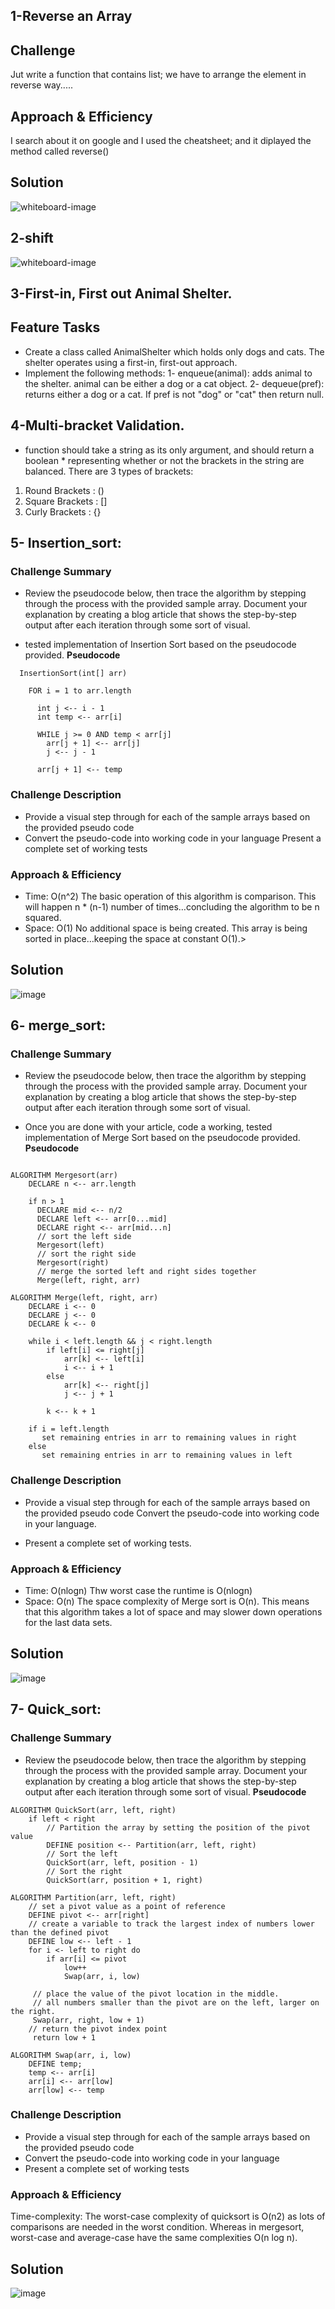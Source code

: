 ## 1-Reverse an Array
## Challenge
Jut write a function that contains list; we have to arrange the element in reverse way.....

## Approach & Efficiency
I search about it on google and I used the cheatsheet; and it diplayed the method called reverse()

## Solution
![whiteboard-image](../../assets/array-reverse.png)


## 2-shift 
![whiteboard-image](../../assets/array-shift.png)

## 3-First-in, First out Animal Shelter.
## Feature Tasks
* Create a class called AnimalShelter which holds only dogs and cats. The shelter operates using a first-in, first-out approach.
* Implement the following methods:
1- enqueue(animal): adds animal to the shelter. animal can be either a dog or a cat object.
2- dequeue(pref): returns either a dog or a cat. If pref is not "dog" or "cat" then return null.

## 4-Multi-bracket Validation.

* function should take a string as its only argument, and should return a boolean * representing whether or not the brackets in the string are balanced. There are 3 types of brackets:

1. Round Brackets : ()
2. Square Brackets : []
3. Curly Brackets : {}

## 5- Insertion_sort:
### Challenge Summary
* Review the pseudocode below, then trace the algorithm by stepping through the process with the provided sample array. Document your explanation by creating a blog article that shows the step-by-step output after each iteration through some sort of visual.

* tested implementation of Insertion Sort based on the pseudocode provided.
**Pseudocode**
```
  InsertionSort(int[] arr)
  
    FOR i = 1 to arr.length
    
      int j <-- i - 1
      int temp <-- arr[i]
      
      WHILE j >= 0 AND temp < arr[j]
        arr[j + 1] <-- arr[j]
        j <-- j - 1
        
      arr[j + 1] <-- temp
```
### Challenge Description
* Provide a visual step through for each of the sample arrays based on the provided pseudo code
* Convert the pseudo-code into working code in your language
Present a complete set of working tests

### Approach & Efficiency
* Time: O(n^2)
The basic operation of this algorithm is comparison. This will happen n * (n-1) number of times…concluding the algorithm to be n squared.
* Space: O(1)
No additional space is being created. This array is being sorted in place…keeping the space at constant O(1).>

## Solution
![image](../../assets/challenge_26.jpg)

## 6- merge_sort:
### Challenge Summary
* Review the pseudocode below, then trace the algorithm by stepping through the process with the provided sample array. Document your explanation by creating a blog article that shows the step-by-step output after each iteration through some sort of visual.

* Once you are done with your article, code a working, tested implementation of Merge Sort based on the pseudocode provided.
**Pseudocode**
```
  
ALGORITHM Mergesort(arr)
    DECLARE n <-- arr.length
           
    if n > 1
      DECLARE mid <-- n/2
      DECLARE left <-- arr[0...mid]
      DECLARE right <-- arr[mid...n]
      // sort the left side
      Mergesort(left)
      // sort the right side
      Mergesort(right)
      // merge the sorted left and right sides together
      Merge(left, right, arr)

ALGORITHM Merge(left, right, arr)
    DECLARE i <-- 0
    DECLARE j <-- 0
    DECLARE k <-- 0

    while i < left.length && j < right.length
        if left[i] <= right[j]
            arr[k] <-- left[i]
            i <-- i + 1
        else
            arr[k] <-- right[j]
            j <-- j + 1
            
        k <-- k + 1

    if i = left.length
       set remaining entries in arr to remaining values in right
    else
       set remaining entries in arr to remaining values in left

```
### Challenge Description
* Provide a visual step through for each of the sample arrays based on the provided pseudo code
Convert the pseudo-code into working code in your language.

* Present a complete set of working tests.

### Approach & Efficiency
* Time: O(nlogn)
Thw worst case the runtime is O(nlogn)
* Space: O(n)
The space complexity of Merge sort is O(n). This means that this algorithm takes a lot of space and may slower down operations for the last data sets.

## Solution
![image](../../assets/challenge-27.jpg)


## 7- Quick_sort:
### Challenge Summary
* Review the pseudocode below, then trace the algorithm by stepping through the process with the provided sample array. Document your explanation by creating a blog article that shows the step-by-step output after each iteration through some sort of visual.
**Pseudocode**
```
ALGORITHM QuickSort(arr, left, right)
    if left < right
        // Partition the array by setting the position of the pivot value 
        DEFINE position <-- Partition(arr, left, right)
        // Sort the left
        QuickSort(arr, left, position - 1)
        // Sort the right
        QuickSort(arr, position + 1, right)

ALGORITHM Partition(arr, left, right)
    // set a pivot value as a point of reference
    DEFINE pivot <-- arr[right]
    // create a variable to track the largest index of numbers lower than the defined pivot
    DEFINE low <-- left - 1
    for i <- left to right do
        if arr[i] <= pivot
            low++
            Swap(arr, i, low)

     // place the value of the pivot location in the middle.
     // all numbers smaller than the pivot are on the left, larger on the right. 
     Swap(arr, right, low + 1)
    // return the pivot index point
     return low + 1

ALGORITHM Swap(arr, i, low)
    DEFINE temp;
    temp <-- arr[i]
    arr[i] <-- arr[low]
    arr[low] <-- temp

```
### Challenge Description
* Provide a visual step through for each of the sample arrays based on the provided pseudo code
* Convert the pseudo-code into working code in your language
* Present a complete set of working tests

### Approach & Efficiency
Time-complexity: The worst-case complexity of quicksort is O(n2) as lots of comparisons are needed in the worst condition. Whereas in mergesort, worst-case and average-case have the same complexities O(n log n).

## Solution
![image](../../assets/challenge-28.jpg)
